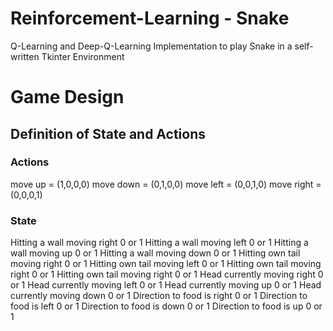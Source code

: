 # Reinforcement-Learning - Snake
Q-Learning and Deep-Q-Learning Implementation to play Snake in a self-written Tkinter Environment 

# Game Design
## Definition of State and Actions

### Actions
move up = (1,0,0,0)
move down = (0,1,0,0)
move left = (0,0,1,0)
move right = (0,0,0,1)

### State
Hitting a wall moving right   0 or 1
Hitting a wall moving left    0 or 1
Hitting a wall moving up      0 or 1
Hitting a wall moving down    0 or 1
Hitting own tail moving right 0 or 1
Hitting own tail moving left  0 or 1
Hitting own tail moving right 0 or 1
Hitting own tail moving right 0 or 1
Head currently moving right   0 or 1
Head currently moving left    0 or 1
Head currently moving up      0 or 1
Head currently moving down    0 or 1
Direction to food is right    0 or 1
Direction to food is left     0 or 1
Direction to food is down     0 or 1
Direction to food is up       0 or 1
